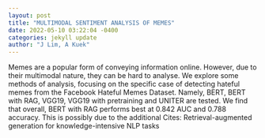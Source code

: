 ```yaml
--- 
layout: post 
title: "MULTIMODAL SENTIMENT ANALYSIS OF MEMES" 
date: 2022-05-10 03:22:04 -0400 
categories: jekyll update 
author: "J Lim, A Kuek" 
--- 
```

Memes are a popular form of conveying information online. However, due to their multimodal nature, they can be hard to analyse. We explore some methods of analysis, focusing on the specific case of detecting hateful memes from the Facebook Hateful Memes Dataset. Namely, BERT, BERT with RAG, VGG19, VGG19 with pretraining and UNITER are tested. We find that overall, BERT with RAG performs best at 0.842 AUC and 0.788 accuracy. This is possibly due to the additional Cites: Retrieval-augmented generation for knowledge-intensive NLP tasks